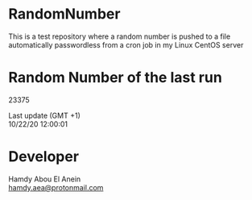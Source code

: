 # RandomNumber    
This is a test repository where a random number is pushed to a file automatically passwordless from a cron job in my Linux CentOS server    
# Random Number of the last run   
23375
      
Last update (GMT +1)    
10/22/20 12:00:01
# Developer    
Hamdy Abou El Anein   
hamdy.aea@protonmail.com
